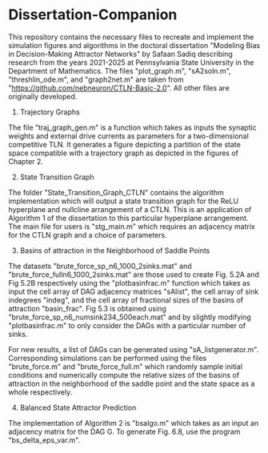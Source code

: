 # Dissertation-Companion

This repository contains the necessary files to recreate and implement the simulation figures and algorithms in the doctoral dissertation "Modeling Bias in Decision-Making Attractor Networks" by Safaan Sadiq describing research from the years 2021-2025 at Pennsylvania State University in the Department of Mathematics.  The files "plot_graph.m", "sA2soln.m", "threshlin_ode.m", and "graph2net.m" are taken from "https://github.com/nebneuron/CTLN-Basic-2.0".  All other files are originally developed.

1. Trajectory Graphs

The file "traj_graph_gen.m" is a function which takes as inputs the synaptic weights and external drive currents as parameters for a two-dimensional competitive TLN.  It generates a figure depicting a partition of the state space compatible with a trajectory graph as depicted in the figures of Chapter 2.

2. State Transition Graph

The folder "State_Transition_Graph_CTLN" contains the algorithm implementation which will output a state transition graph for the ReLU hyperplane and nullcline arrangement of a CTLN.  This is an application of Algorithm 1 of the dissertation to this particular hyperplane arrangement.  The main file for users is "stg_main.m" which requires an adjacency matrix for the CTLN graph and a choice of parameters.

3. Basins of attraction in the Neighborhood of Saddle Points

The datasets "brute_force_sp_n6_1000_2sinks.mat" and "brute_force_fulln6_1000_2sinks.mat" are those used to create Fig. 5.2A and Fig 5.2B respectively using the "plotbasinfrac.m" function which takes as input the cell array of DAG adjacency matrices "sAlist", the cell array of sink indegrees "indeg", and the cell array of fractional sizes of the basins of attraction "basin_frac".  Fig 5.3 is obtained using "brute_force_sp_n6_numsink234_500each.mat" and by slightly modifying "plotbasinfrac.m" to only consider the DAGs with a particular number of sinks.

For new results, a list of DAGs can be generated using "sA_listgenerator.m".  Corresponding simulations can be performed using the files "brute_force.m" and "brute_force_full.m" which randomly sample initial conditions and numerically compute the relative sizes of the basins of attraction in the neighborhood of the saddle point and the state space as a whole respectively.

4. Balanced State Attractor Prediction

The implementation of Algorithm 2 is "bsalgo.m" which takes as an input an adjacency matrix for the DAG G.  To generate Fig. 6.8, use the program "bs_delta_eps_var.m".

